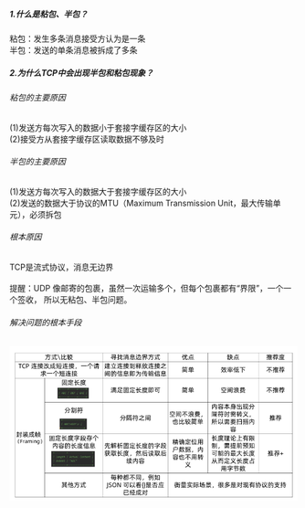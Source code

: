 ##### 1.什么是粘包、半包？
粘包：发生多条消息接受方认为是一条<br>
半包：发送的单条消息被拆成了多条
##### 2.为什么TCP中会出现半包和粘包现象？
###### 粘包的主要原因
(1)发送方每次写入的数据小于套接字缓存区的大小<br>
(2)接受方从套接字缓存区读取数据不够及时
###### 半包的主要原因
(1)发送方每次写入的数据大于套接字缓存区的大小<br>
(2)发送的数据大于协议的MTU（Maximum Transmission Unit，最大传输单元），必须拆包
###### 根本原因
TCP是流式协议，消息无边界<br><br>
提醒：UDP 像邮寄的包裹，虽然一次运输多个，但每个包裹都有“界限”，一个一个签收，
所以无粘包、半包问题。
###### 解决问题的根本手段
![avatar](/netty/png/008.png)<br>